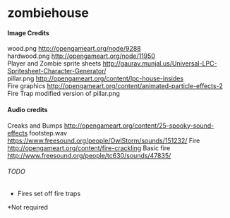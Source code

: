 # zombiehouse


#### Image Credits
wood.png http://opengameart.org/node/9288<br>
hardwood.png http://opengameart.org/node/11950<br>
Player and Zombie sprite sheets http://gaurav.munjal.us/Universal-LPC-Spritesheet-Character-Generator/<br>
pillar.png http://opengameart.org/content/lpc-house-insides<br>
Fire graphics http://opengameart.org/content/animated-particle-effects-2
Fire Trap modified version of pillar.png

#### Audio credits
Creaks and Bumps http://opengameart.org/content/25-spooky-sound-effects
footstep.wav https://www.freesound.org/people/OwlStorm/sounds/151232/
Fire http://opengameart.org/content/fire-crackling
Basic fire http://www.freesound.org/people/tc630/sounds/47835/

###### TODO
* Fires set off fire traps

*Not required
